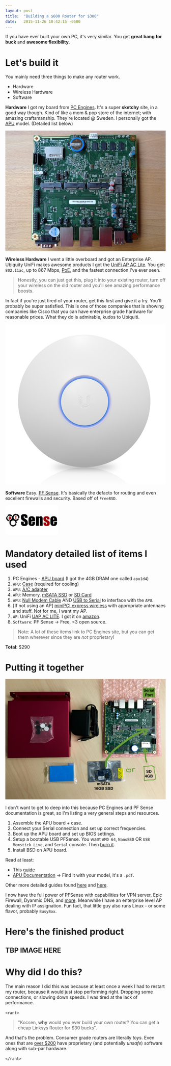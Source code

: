 ```yaml
---
layout: post
title:  "Building a $600 Router for $300"
date:   2015-11-26 10:42:15 -0500
---
```



If you have ever built your own PC, it's very similar. You get **great bang for buck** and **awesome flexibility**.

# Let's build it
You mainly need three things to make any router work.

* Hardware
* Wireless Hardware
* Software

**Hardware**
I got my board from [PC Engines][pc-home]. It's a super **sketchy** site, in a good way though. Kind of like a mom & pop store of the internet; with amazing craftsmanship. They're located @ Sweden.
I personally got the [APU][pc-apu] model. (Detailed list below)

![APU](/assets/apu.jpg)

**Wireless Hardware**
I went a little overboard and got an Enterprise AP. Ubiquity UniFi makes awesome products
I got the [UniFi AP AC Lite][ac-lite]. You get: `802.11ac`, up to 867 Mbps, [PoE](https://en.wikipedia.org/wiki/Power_over_Ethernet), and the fastest connection I've ever seen.

> Honestly, you can just get this, plug it into your existing router, turn off your wireless on the old router and you'll see amazing performance boosts.

In fact if you're just tired of your router, get this first and give it a try. You'll probably be super satisfied. This is one of those companies that is showing companies like Cisco that you can have enterprise grade hardware for reasonable prices. What they do is admirable, kudos to Ubiquiti.

![UniFi AP AC Lite](/assets/lite.jpg)

**Software**
Easy. [PF Sense][pfsense-home]. It's basically the defacto for routing and even excellent firewalls and security. Based off of `FreeBSD`.

![PF Sense Logo](/assets/pfsense.jpg)

# Mandatory detailed list of items I used
1. PC Engines - [APU board][pc-apu] (I got the 4GB DRAM one called `apu1d4`)
1. `APU`: [Case](http://www.pcengines.ch/case1d2blku.htm) (required for cooling)
1. `APU`: [A/C adapter](http://www.pcengines.ch/ac12vus.htm)
1. `APU`: Memory. [mSATA SSD](http://www.pcengines.ch/msata16d.htm) or [SD Card](http://www.pcengines.ch/sd4b.htm)
1. `APU`: [Null Modem Cable](http://www.pcengines.ch/db9cab1.htm) AND [USB to Serial](http://amzn.com/B00IDSM6BW) to interface with the `APU`.
1. [If not using an AP] [miniPCI express wireless](http://www.pcengines.ch/wle200nx.htm) with appropriate antennaes and stuff. Not for me, I want my AP.
1. `AP`: UniFi [UAP AC LITE][ac-lite]. I got it on [amazon]().
1. `Software`: PF Sense -> Free, <3 open source.

> Note: A lot of these items link to PC Engines site, but you can get them wherever since they are *not* proprietary!

**Total**: $290


# Putting it together

![PC Engines Box](/assets/materials.jpg)

I don't want to get to deep into this because PC Engines and PF Sense documentation is great, so I'm listing a very general steps and resources.


1. Assemble the APU board + case.
1. Connect your Serial connection and set up correct frequencies.
1. Boot up the APU board and set up BIOS settings.
1. Setup a bootable USB PFSense. You want `AMD 64`, `NanoBSD` OR `USB Memstick Live`, and `Serial` console. Then [burn it][pf-burn].
1. Install BSD on APU board.

Read at least:

* This [guide][pf-guide]
* [APU Documentation][pc-apu] -> Find it with your model, it's a `.pdf`.

Other more detailed guides found [here][G1] and [here][G2].

I now have the full power of PFSense with capabilities for VPN server, Epic Firewall, Dyanmic DNS, and [more](https://www.pfsense.org/about-pfsense/features.html). Meanwhile I have an enterprise level AP dealing with IP assignation. Fun fact, that little guy also runs Linux - or some flavor, probably `BusyBox`.

# Here's the finished product

## TBP IMAGE HERE


# Why did I do this?

The main reason I did this was because at least once a week I had to restart my router, because it would just stop performing right. Dropping some connections, or slowing down speeds.
I was tired at the lack of performance.

`<rant>`

> "Kocsen, **why** would you ever build your own router? You can get a cheap Linksys Router for $30 bucks".

And that's the problem. Consumer grade routers are literally *toys*. Even ones that are [over $200](http://www.linksys.com/us/p/P-WRT1900ACS/) have proprietary (and potentially *unsafe*) software along with sub-par hardware.

`</rant>`

[pc-home]: http://www.pcengines.ch/about.htm
[pc-apu]: http://www.pcengines.ch/apu.htm
[pfsense-home]: https://www.pfsense.org
[pf-guide]: https://doc.pfsense.org/index.php/Installing_pfSense
[ac-lite]: https://www.ubnt.com/unifi/unifi-ap-ac-lite/
[pf-burn]: https://doc.pfsense.org/index.php/Writing_ISO_Images
[G1]: https://mateh.id.au/2014/09/build-awesome-apu-based-pfsense-router/
[G2]: http://www.get-virtual.net/2014/09/16/build-firewall-appliance/
